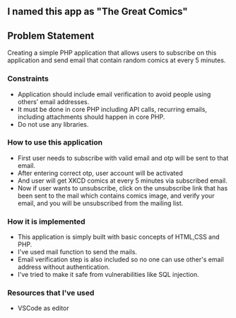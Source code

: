 ## I named this app as "The Great Comics"

## Problem Statement
Creating a simple PHP application that allows users to subscribe on this application and send email that contain random comics at every 5 minutes.

  
### Constraints

 - Application should include email verification to avoid people using others’ email addresses.
 - It must be done in core PHP including API calls, recurring emails, including attachments should happen in core PHP.
 - Do not use any libraries.

### How to use this application

 - First user needs to subscribe with valid email and otp will be sent to that email.
 - After entering correct otp, user account will be activated
 - And user will get XKCD comics at every 5 minutes via subscribed email.
 - Now if user wants to unsubscribe, click on the unsubscribe link that has been sent to the mail which contains comics image, and verify your email, and you will be unsubscribed from the mailing list.


### How it is implemented

 - This application is simply built with basic concepts of HTML,CSS and PHP.
 - I've used mail function to send the mails.
 - Email verification step is also included so no one can use other's email address without authentication.
 - I've tried to make it safe from vulnerabilities like SQL injection.


 ### Resources that I've used
 - VSCode as editor
 

<!-- # I named this as "The Great Comics"
#description
This is a simple website in which user can subscribe by his/her valid email address
And then subscribed user will get mail with comics at every 5 minutes.
User can also unsubscribe to this website by clinking on the link that is given to the home page, or by cliking on the link sent to the mail

#How I created this
This website is created with basic concenpts of HTML, CSS and PHP-MySQL

For sending email I've used mail function
To subscribe there is a verification step also, so no one can use other's email

#Features
Simply this website will execute email sending script at every 5 minutes
There is verificaion feature availabale
And this is safe from vulnerabilities like SQL injection.
>>>>>>> cfe5d354c121ff9521e4164b1dc60e62b3f1b537 -->
